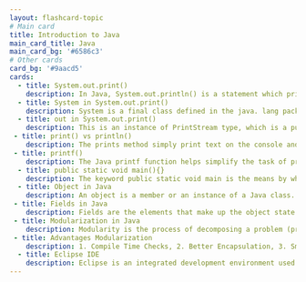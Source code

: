 ```yaml
---
layout: flashcard-topic
# Main card
title: Introduction to Java
main_card_title: Java
main_card_bg: '#6586c3'
# Other cards
card_bg: '#9aacd5'
cards:
  - title: System.out.print()
    description: In Java, System.out.println() is a statement which prints the argument passed inside it. The print() method display results on the console.
  - title: System in System.out.print() 
    description: System is a final class defined in the java. lang package. 
  - title: out in System.out.print() 
    description: This is an instance of PrintStream type, which is a public and static member field of the System class.
 - title: print() vs println()
    description: The prints method simply print text on the console and does not add any new line. While println adds new line after print text on console.
 - title: printf()
    description: The Java printf function helps simplify the task of printing formatted output to the console, terminal window or log files.
  - title: public static void main(){}
    description: The keyword public static void main is the means by which you create a main method within the Java application.
  - title: Object in Java
    description: An object is a member or an instance of a Java class. Each object has an identity, a behavior and a state.
 - title: Fields in Java
    description: Fields are the elements that make up the object state. Object behavior is implemented through Methods.
 - title: Modularization in Java
    description: Modularity is the process of decomposing a problem (program) into a set of modules so as to reduce the overall complexity of the problem.
 - title: Advantages Modularization
    description: 1. Compile Time Checks, 2. Better Encapsulation, 3. Smaller Java Runtime
  - title: Eclipse IDE
    description: Eclipse is an integrated development environment used by programmers to develop software.
---
```

